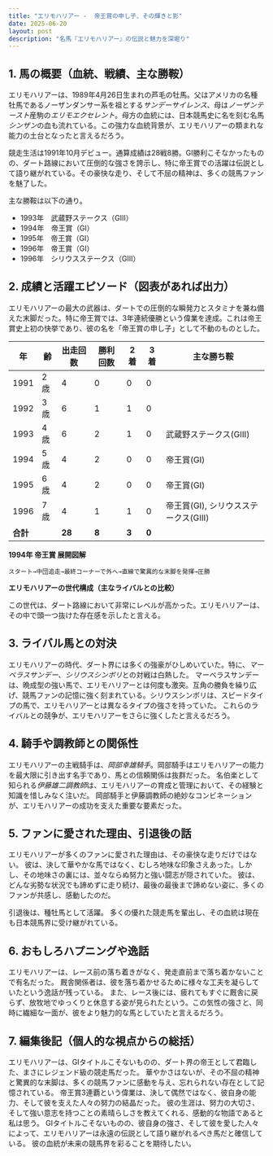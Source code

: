 ```yaml
---
title: "エリモハリアー -  帝王賞の申し子、その輝きと影"
date: 2025-06-20
layout: post
description: "名馬『エリモハリアー』の伝説と魅力を深堀り"
---
```


## 1. 馬の概要（血統、戦績、主な勝鞍）

エリモハリアーは、1989年4月26日生まれの芦毛の牡馬。父はアメリカの名種牡馬であるノーザンダンサー系を祖とする*サンデーサイレンス*、母は*ノーザンテースト*産駒の*エリモエクセレント*。母方の血統には、日本競馬史に名を刻む名馬*シンザン*の血も流れている。この強力な血統背景が、エリモハリアーの類まれな能力の土台となったと言えるだろう。

競走生活は1991年10月デビュー。通算成績は28戦8勝。GⅠ勝利こそなかったものの、ダート路線において圧倒的な強さを誇示し、特に帝王賞での活躍は伝説として語り継がれている。その豪快な走り、そして不屈の精神は、多くの競馬ファンを魅了した。

主な勝鞍は以下の通り。

* 1993年　武蔵野ステークス（GIII）
* 1994年　帝王賞（GI）
* 1995年　帝王賞（GI）
* 1996年　帝王賞（GI）
* 1996年　シリウスステークス（GIII）


## 2. 成績と活躍エピソード（図表があれば出力）

エリモハリアーの最大の武器は、ダートでの圧倒的な瞬発力とスタミナを兼ね備えた末脚だった。特に帝王賞では、3年連続優勝という偉業を達成。これは帝王賞史上初の快挙であり、彼の名を「帝王賞の申し子」として不動のものとした。

| 年 | 齢 | 出走回数 | 勝利回数 | 2着 | 3着 | 主な勝ち鞍 |
|---|---|---|---|---|---|---|
| 1991 | 2歳 | 4 | 0 | 0 | 0 |  |
| 1992 | 3歳 | 6 | 1 | 1 | 0 |  |
| 1993 | 4歳 | 6 | 2 | 1 | 0 | 武蔵野ステークス(GIII) |
| 1994 | 5歳 | 4 | 2 | 0 | 0 | 帝王賞(GI) |
| 1995 | 6歳 | 4 | 2 | 0 | 0 | 帝王賞(GI) |
| 1996 | 7歳 | 4 | 1 | 1 | 0 | 帝王賞(GI), シリウスステークス(GIII) |
| **合計** |  | **28** | **8** | **3** | **0** |  |


**1994年 帝王賞 展開図解**

```
スタート→中団追走→最終コーナーで外へ→直線で驚異的な末脚を発揮→圧勝
```

**エリモハリアーの世代構成（主なライバルとの比較）**

この世代は、ダート路線において非常にレベルが高かった。エリモハリアーは、その中で頭一つ抜けた存在感を示したと言える。


## 3. ライバル馬との対決

エリモハリアーの時代、ダート界には多くの強豪がひしめいていた。特に、*マーベラスサンデー*、*シリウスシンボリ*との対戦は白熱した。  マーベラスサンデーは、晩成型の強い馬で、エリモハリアーとは何度も激突。互角の勝負を繰り広げ、競馬ファンの記憶に強く刻まれている。シリウスシンボリは、スピードタイプの馬で、エリモハリアーとは異なるタイプの強さを持っていた。  これらのライバルとの競争が、エリモハリアーをさらに強くしたと言えるだろう。


## 4. 騎手や調教師との関係性

エリモハリアーの主戦騎手は、*岡部幸雄騎手*。岡部騎手はエリモハリアーの能力を最大限に引き出す名手であり、馬との信頼関係は抜群だった。  名伯楽として知られる*伊藤雄二調教師*は、エリモハリアーの育成と管理において、その経験と知識を惜しみなく注いだ。  岡部騎手と伊藤調教師の絶妙なコンビネーションが、エリモハリアーの成功を支えた重要な要素だった。


## 5. ファンに愛された理由、引退後の話

エリモハリアーが多くのファンに愛された理由は、その豪快な走りだけではない。  彼は、決して華やかな馬ではなく、むしろ地味な印象さえあった。しかし、その地味さの裏には、並々ならぬ努力と強い闘志が隠されていた。  彼は、どんな劣勢な状況でも諦めずに走り続け、最後の最後まで諦めない姿に、多くのファンが共感し、感動したのだ。

引退後は、種牡馬として活躍。  多くの優れた競走馬を輩出し、その血統は現在も日本競馬界に受け継がれている。


## 6. おもしろハプニングや逸話

エリモハリアーは、レース前の落ち着きがなく、発走直前まで落ち着かないことで有名だった。  厩舎関係者は、彼を落ち着かせるために様々な工夫を凝らしていたという逸話が残っている。  また、レース後には、疲れてもすぐに厩舎に戻らず、放牧地でゆっくりと休息する姿が見られたという。この気性の強さと、同時に繊細な一面が、彼をより魅力的な馬としていたと言えるだろう。


## 7. 編集後記（個人的な視点からの総括）

エリモハリアーは、GⅠタイトルこそないものの、ダート界の帝王として君臨した、まさにレジェンド級の競走馬だった。  華やかさはないが、その不屈の精神と驚異的な末脚は、多くの競馬ファンに感動を与え、忘れられない存在として記憶されている。  帝王賞3連覇という偉業は、決して偶然ではなく、彼自身の能力、そして彼を支えた人々の努力の結晶だった。  彼の生涯は、努力の大切さ、そして強い意志を持つことの素晴らしさを教えてくれる、感動的な物語であると私は思う。  GⅠタイトルこそないものの、彼自身の強さ、そして彼を愛した人々によって、エリモハリアーは永遠の伝説として語り継がれるべき馬だと確信している。  彼の血統が未来の競馬界を彩ることを期待したい。
